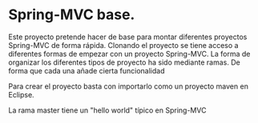 # Spring-MVC base.

Este proyecto pretende hacer de base para montar diferentes proyectos Spring-MVC de forma rápida. 
Clonando el proyecto se tiene acceso a diferentes formas de empezar con un proyecto Spring-MVC.
La forma de organizar los diferentes tipos de proyecto ha sido mediante ramas. De forma que cada una añade cierta funcionalidad

Para crear el proyecto basta con importarlo como un proyecto maven en Eclipse.

La rama master tiene un "hello world" típico en Spring-MVC
